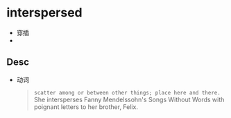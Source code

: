 # interspersed
 - 穿插
 - 
## Desc 
- 动词
	>`scatter among or between other things; place here and there.`  
	>She intersperses Fanny Mendelssohn's Songs Without Words with poignant letters to her brother, Felix.

